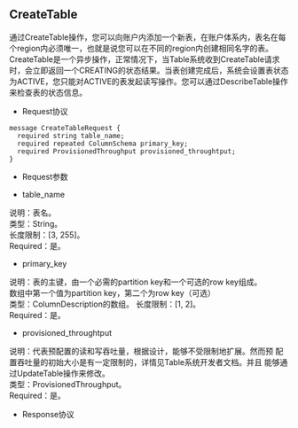 ## CreateTable


通过CreateTable操作，您可以向账户内添加一个新表，在账户体系内，表名在每个region内必须唯一，也就是说您可以在不同的region内创建相同名字的表。CreateTable是一个异步操作，正常情况下，当Table系统收到CreateTable请求时，会立即返回一个CREATING的状态结果。当表创建完成后，系统会设置表状态为ACTIVE，您只能对ACTIVE的表发起读写操作。您可以通过DescribeTable操作来检查表的状态信息。
* Request协议

```
message CreateTableRequest {
  required string table_name;
  required repeated ColumnSchema primary_key;
  required ProvisionedThroughput provisioned_throughtput;
}
```

* Request参数

* table_name

说明：表名。<br>
类型：String。<br>
长度限制：[3, 255]。<br>
Required：是。<br>

* primary_key

说明：表的主键，由一个必需的partition key和一个可选的row key组成。<br>
数组中第一个值为partition key，第二个为row key（可选）<br>
类型：ColumnDescription的数组。
长度限制：[1, 2]。<br>
Required：是。<br>

* provisioned_throughtput

说明：代表预配置的读和写吞吐量，根据设计，能够不受限制地扩展。然而预
配置吞吐量的初始大小是有一定限制的，详情见Table系统开发者文档。并且
能够通过UpdateTable操作来修改。<br>
类型：ProvisionedThroughput。<br>
Required：是。<br>
* Response协议

